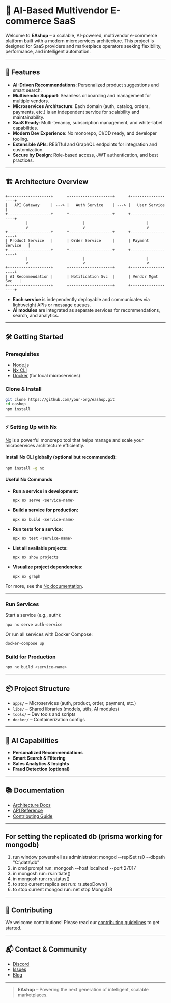 # 🛒 AI-Based Multivendor E-commerce SaaS

Welcome to **EAshop** – a scalable, AI-powered, multivendor e-commerce platform built with a modern microservices architecture. This project is designed for SaaS providers and marketplace operators seeking flexibility, performance, and intelligent automation.

---

## 🚀 Features

- **AI-Driven Recommendations**: Personalized product suggestions and smart search.
- **Multivendor Support**: Seamless onboarding and management for multiple vendors.
- **Microservices Architecture**: Each domain (auth, catalog, orders, payments, etc.) is an independent service for scalability and maintainability.
- **SaaS Ready**: Multi-tenancy, subscription management, and white-label capabilities.
- **Modern Dev Experience**: Nx monorepo, CI/CD ready, and developer tooling.
- **Extensible APIs**: RESTful and GraphQL endpoints for integration and customization.
- **Secure by Design**: Role-based access, JWT authentication, and best practices.

---

## 🏗️ Architecture Overview

```
+-------------------+      +-------------------+      +-------------------+
|   API Gateway     | ---> |   Auth Service    | ---> |   User Service    |
+-------------------+      +-------------------+      +-------------------+
         |                        |                           |
         v                        v                           v
+-------------------+      +-------------------+      +-------------------+
| Product Service   |      | Order Service     |      | Payment Service   |
+-------------------+      +-------------------+      +-------------------+
         |                        |                           |
         v                        v                           v
+-------------------+      +-------------------+      +-------------------+
| AI Recommendation |      | Notification Svc  |      | Vendor Mgmt Svc   |
+-------------------+      +-------------------+      +-------------------+
```

- **Each service** is independently deployable and communicates via lightweight APIs or message queues.
- **AI modules** are integrated as separate services for recommendations, search, and analytics.

---

## 🛠️ Getting Started

### Prerequisites

- [Node.js](https://nodejs.org/)
- [Nx CLI](https://nx.dev/)
- [Docker](https://www.docker.com/) (for local microservices)

### Clone & Install

```sh
git clone https://github.com/your-org/eashop.git
cd eashop
npm install
```

---

### ⚡ Setting Up with Nx

[Nx](https://nx.dev/) is a powerful monorepo tool that helps manage and scale your microservices architecture efficiently.

#### Install Nx CLI globally (optional but recommended):

```sh
npm install -g nx
```

#### Useful Nx Commands

- **Run a service in development:**
  ```sh
  npx nx serve <service-name>
  ```
- **Build a service for production:**
  ```sh
  npx nx build <service-name>
  ```
- **Run tests for a service:**
  ```sh
  npx nx test <service-name>
  ```
- **List all available projects:**
  ```sh
  npx nx show projects
  ```
- **Visualize project dependencies:**
  ```sh
  npx nx graph
  ```

For more, see the [Nx documentation](https://nx.dev/).

---

### Run Services

Start a service (e.g., auth):

```sh
npx nx serve auth-service
```

Or run all services with Docker Compose:

```sh
docker-compose up
```

### Build for Production

```sh
npx nx build <service-name>
```

---

## 📦 Project Structure

- `apps/` – Microservices (auth, product, order, payment, etc.)
- `libs/` – Shared libraries (models, utils, AI modules)
- `tools/` – Dev tools and scripts
- `docker/` – Containerization configs

---

## 🤖 AI Capabilities

- **Personalized Recommendations**
- **Smart Search & Filtering**
- **Sales Analytics & Insights**
- **Fraud Detection (optional)**

---

## 📚 Documentation

- [Architecture Docs](docs/architecture.md)
- [API Reference](docs/api.md)
- [Contributing Guide](CONTRIBUTING.md)

---

## For setting the replicated db (prisma working for mongodb)

1. run window powershell as administrator: mongod --replSet rs0 --dbpath "C:\data\db"
2. in cmd prompt run: mongosh --host localhost --port 27017
3. in mongosh run: rs.initiate()
4. in mongosh run: rs.status()
5. to stop current replica set run: rs.stepDown()
6. to stop current mongod run: net stop MongoDB

---

## 🤝 Contributing

We welcome contributions! Please read our [contributing guidelines](CONTRIBUTING.md) to get started.

---

## 📬 Contact & Community

- [Discord](https://discord.gg/your-invite)
- [Issues](https://github.com/your-org/eashop/issues)
- [Blog](https://your-org.dev/blog)

---

> **EAshop** – Powering the next generation of intelligent, scalable marketplaces.
